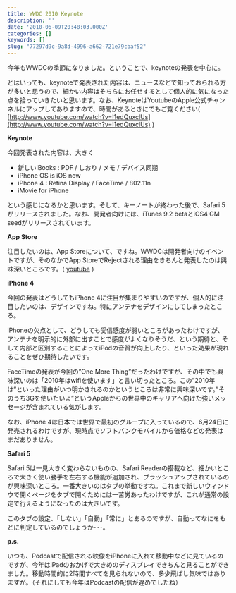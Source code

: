 ```yaml
---
title: WWDC 2010 Keynote
description: ''
date: '2010-06-09T20:48:03.000Z'
categories: []
keywords: []
slug: "77297d9c-9a8d-4996-a662-721e79cbaf52"
---
```

今年もWWDCの季節になりました。ということで、keynoteの発表を中心に。

とはいっても、keynoteで発表された内容は、ニュースなどで知っておられる方が多いと思うので、細かい内容はそちらにお任せするとして個人的に気になった点を拾っていきたいと思います。なお、KeynoteはYoutubeのApple公式チャンネルにアップしてありますので、時間があるときにでもご覧ください( [http://www.youtube.com/watch?v=I1edQuxclUs](http://www.youtube.com/watch?v=I1edQuxclUs) )

**Keynote**

今回発表された内容は、大きく

*   新しいiBooks : PDF / しおり / メモ / デバイス同期
*   iPhone OS is iOS now
*   iPhone 4 : Retina Display / FaceTime / 802.11n
*   iMovie for iPhone

という感じになるかと思います。そして、キーノートが終わった後で、Safari 5がリリースされました。なお、開発者向けには、iTunes 9.2 betaとiOS4 GM seedがリリースされています。

**App Store**

注目したいのは、App Storeについて、ですね。WWDCは開発者向けのイベントですが、そのなかでApp StoreでRejectされる理由をきちんと発表したのは興味深いところです。( [youtube](http://www.youtube.com/watch?v=I1edQuxclUs#t=11m55s) )

**iPhone 4**

今回の発表はどうしてもiPhone 4に注目が集まりやすいのですが、個人的に注目したいのは、デザインですね。特にアンテナをデザインにしてしまったところ。

iPhoneの欠点として、どうしても受信感度が弱いところがあったわけですが、アンテナを明示的に外部に出すことで感度がよくなりそうだ、という期待と、そして内部と区別することによってiPodの音質が向上したり、といった効果が現れることをぜひ期待したいです。

FaceTimeの発表が今回の”One More Thing”だったわけですが、その中でも興味深いのは「2010年はwifiを使います」と言い切ったところ。この”2010年は”といった理由がいつ明かされるのかというところは非常に興味深いです。”そのうち3Gを使いたいよ”というAppleからの世界中のキャリアへ向けた強いメッセージが含まれている気がします。

なお、iPhone 4は日本では世界で最初のグループに入っているので、6月24日に発売されるわけですが、現時点でソフトバンクモバイルから価格などの発表はまだありません。

**Safari 5**

Safari 5は一見大きく変わらないものの、Safari Readerの搭載など、細かいところで大きく使い勝手を左右する機能が追加され、ブラッシュアップされているのが興味深いところ。一番大きいのはタブの挙動ですね。これまで新しいウィンドウで開くページをタブで開くためには一苦労あったわけですが、これが通常の設定で行えるようになったのは大きいです。

このタブの設定、「しない」「自動」「常に」とあるのですが、自動ってなにをもとに判定しているのでしょうか･･･。

**p.s.**

いつも、Podcastで配信される映像をiPhoneに入れて移動中などに見ているのですが、今年はiPadのおかげで大きめのディスプレイできちんと見ることができました。移動時間的に2時間すべてを見られないので、多少飛ばし気味ではありますが。（それにしても今年はPodcastの配信が遅めでしたね）